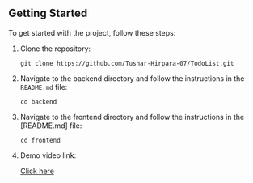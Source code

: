 
## Getting Started

To get started with the project, follow these steps:

1. Clone the repository:
    ```
    git clone https://github.com/Tushar-Hirpara-07/TodoList.git
    ```
2. Navigate to the backend directory and follow the instructions in the `README.md` file:
    ```
    cd backend
    ```

3. Navigate to the frontend directory and follow the instructions in the [README.md] file:
    ```
    cd frontend
    ```
4. Demo video link:
   
   [Click here](https://drive.google.com/drive/folders/1FYqH5Y93T2XEVJ2KJ0hO0KCauyX6IrWw?usp=sharing)

